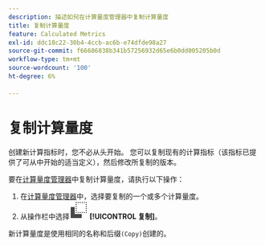 ```yaml
---
description: 描述如何在计算量度管理器中复制计算量度
title: 复制计算量度
feature: Calculated Metrics
exl-id: ddc18c22-30b4-4ccb-ac6b-e74dfde98a27
source-git-commit: f66686838b341b57256932d65e6b0dd005205b0d
workflow-type: tm+mt
source-wordcount: '100'
ht-degree: 6%

---
```



# 复制计算量度

创建新计算指标时，您不必从头开始。 您可以复制现有的计算指标（该指标已提供了可从中开始的适当定义），然后修改所复制的版本。

要在[计算量度管理器](cm-manager.md)中复制计算量度，请执行以下操作：

1. 在[计算量度管理器](cm-manager.md)中，选择要复制的一个或多个计算量度。
1. 从操作栏中选择![复制](/help/assets/icons/Copy.svg) **[!UICONTROL 复制]**。

新计算量度是使用相同的名称和后缀`(Copy)`创建的。

